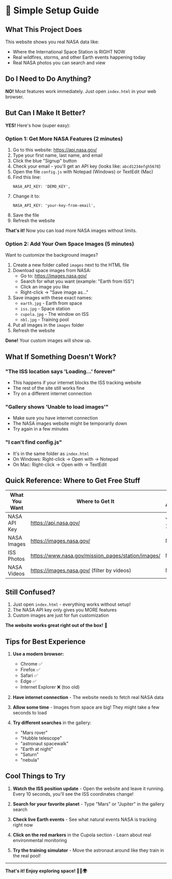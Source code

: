 # 🚀 Simple Setup Guide

## What This Project Does

This website shows you real NASA data like:
- Where the International Space Station is RIGHT NOW
- Real wildfires, storms, and other Earth events happening today
- Real NASA photos you can search and view

## Do I Need to Do Anything?

**NO!** Most features work immediately. Just open `index.html` in your web browser.

## But Can I Make It Better?

**YES!** Here's how (super easy):

### Option 1: Get More NASA Features (2 minutes)

1. Go to this website: https://api.nasa.gov/
2. Type your first name, last name, and email
3. Click the blue "Signup" button
4. Check your email - you'll get an API key (looks like: `abcd1234efgh5678`)
5. Open the file `config.js` with Notepad (Windows) or TextEdit (Mac)
6. Find this line:
   ```
   NASA_API_KEY: 'DEMO_KEY',
   ```
7. Change it to:
   ```
   NASA_API_KEY: 'your-key-from-email',
   ```
8. Save the file
9. Refresh the website

**That's it!** Now you can load more NASA images without limits.

### Option 2: Add Your Own Space Images (5 minutes)

Want to customize the background images?

1. Create a new folder called `images` next to the HTML file
2. Download space images from NASA:
   - Go to: https://images.nasa.gov/
   - Search for what you want (example: "Earth from ISS")
   - Click an image you like
   - Right-click → "Save image as..."
3. Save images with these exact names:
   - `earth.jpg` - Earth from space
   - `iss.jpg` - Space station
   - `cupola.jpg` - The window on ISS
   - `nbl.jpg` - Training pool
4. Put all images in the `images` folder
5. Refresh the website

**Done!** Your custom images will show up.

## What If Something Doesn't Work?

### "The ISS location says 'Loading...' forever"

- This happens if your internet blocks the ISS tracking website
- The rest of the site still works fine
- Try on a different internet connection

### "Gallery shows 'Unable to load images'"

- Make sure you have internet connection
- The NASA images website might be temporarily down
- Try again in a few minutes

### "I can't find config.js"

- It's in the same folder as `index.html`
- On Windows: Right-click → Open with → Notepad
- On Mac: Right-click → Open with → TextEdit

## Quick Reference: Where to Get Free Stuff

| What You Want | Where to Get It | Need Account? |
|---------------|----------------|---------------|
| NASA API Key | https://api.nasa.gov/ | Yes (free, 1 min) |
| NASA Images | https://images.nasa.gov/ | No |
| ISS Photos | https://www.nasa.gov/mission_pages/station/images/ | No |
| NASA Videos | https://images.nasa.gov/ (filter by videos) | No |

## Still Confused?

1. Just open `index.html` - everything works without setup!
2. The NASA API key only gives you MORE features
3. Custom images are just for fun customization

**The website works great right out of the box!** 🎉

## Tips for Best Experience

1. **Use a modern browser:**
   - Chrome ✅
   - Firefox ✅
   - Safari ✅
   - Edge ✅
   - Internet Explorer ❌ (too old)

2. **Have internet connection** - The website needs to fetch real NASA data

3. **Allow some time** - Images from space are big! They might take a few seconds to load

4. **Try different searches** in the gallery:
   - "Mars rover"
   - "Hubble telescope"
   - "astronaut spacewalk"
   - "Earth at night"
   - "Saturn"
   - "nebula"

## Cool Things to Try

1. **Watch the ISS position update** - Open the website and leave it running. Every 10 seconds, you'll see the ISS coordinates change!

2. **Search for your favorite planet** - Type "Mars" or "Jupiter" in the gallery search

3. **Check live Earth events** - See what natural events NASA is tracking right now

4. **Click on the red markers** in the Cupola section - Learn about real environmental monitoring

5. **Try the training simulator** - Move the astronaut around like they train in the real pool!

---

**That's it! Enjoy exploring space! 🌟🚀🌍**
